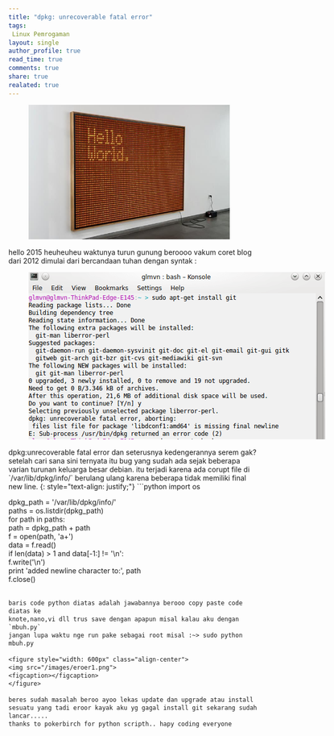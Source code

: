 ```yaml
---
title: "dpkg: unrecoverable fatal error"
tags:
 Linux Pemrogaman
layout: single
author_profile: true
read_time: true
comments: true
share: true
realated: true
---
```


<figure style="width: 400px" class="align-center">
<img src="/images/hello_world_01.jpg">
<figcaption></figcaption>
</figure> 
hello 2015 heuheuheu waktunya turun gunung beroooo vakum coret blog dari 2012 dimulai dari bercandaan tuhan dengan syntak :

<figure style="width: 600px" class="align-center">
<img src="/images/eroer.png">
<figcaption></figcaption>
</figure> 
dpkg:unrecoverable fatal error dan seterusnya kedengerannya serem gak?
setelah cari sana sini ternyata itu bug yang sudah ada sejak beberapa varian
turunan keluarga besar debian. 
itu terjadi karena ada corupt file di `/var/lib/dpkg/info/` berulang ulang karena beberapa tidak memiliki final new line.
{: style="text-align: justify;"}
```python
import os  
  
dpkg_path = '/var/lib/dpkg/info/'  
paths = os.listdir(dpkg_path)  
for path in paths:  
    path = dpkg_path + path  
    f = open(path, 'a+')  
    data = f.read()  
    if len(data) > 1 and data[-1:] != '\n':  
        f.write('\n')  
        print 'added newline character to:', path  
    f.close()     
```

baris code python diatas adalah jawabannya berooo copy paste code diatas ke 
knote,nano,vi dll trus save dengan apapun misal kalau aku dengan `mbuh.py`
jangan lupa waktu nge run pake sebagai root misal :~> sudo python mbuh.py

<figure style="width: 600px" class="align-center">
<img src="/images/eroer1.png">
<figcaption></figcaption>
</figure> 

beres sudah masalah beroo ayoo lekas update dan upgrade atau install sesuatu yang tadi eroor kayak aku yg gagal install git sekarang sudah lancar..... 
thanks to pokerbirch for python scripth.. hapy coding everyone
